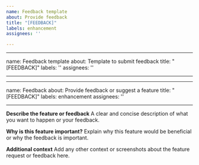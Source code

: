 ```yaml
---
name: Feedback template
about: Provide feedback
title: "[FEEDBACK]"
labels: enhancement
assignees: ''

---
```


---
name: Feedback template
about: Template to submit feedback
title: "[FEEDBACK]"
labels: ''
assignees: ''

---

---
name: Feedback
about: Provide feedback or suggest a feature
title: "[FEEDBACK]"
labels: enhancement
assignees: ''

---

**Describe the feature or feedback**
A clear and concise description of what you want to happen or your feedback.

**Why is this feature important?**
Explain why this feature would be beneficial or why the feedback is important.

**Additional context**
Add any other context or screenshots about the feature request or feedback here.
